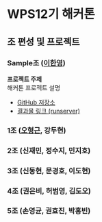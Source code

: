 # WPS12기 해커톤

## 조 편성 및 프로젝트

### Sample조 ([이한영](https://github.com/leehanyeong))

**프로젝트 주제**  
해커톤 프로젝트 설명

- [GitHub 저장소](https://github.com/WPS-12th-Hackathon/Info)
- [결과물 링크 (runserver)](http://172.16.1.116:8000)

### 1조 ([오형근](https://github.com/hyeonggeun2), 강두현)

### 2조 (신재민, 정수지, 민지호)

### 3조 (신동현, 문경호, 이도현)

### 4조 (권은비, 허범영, 김도오)

### 5조 (손영균, 권효진, 박홍빈)
